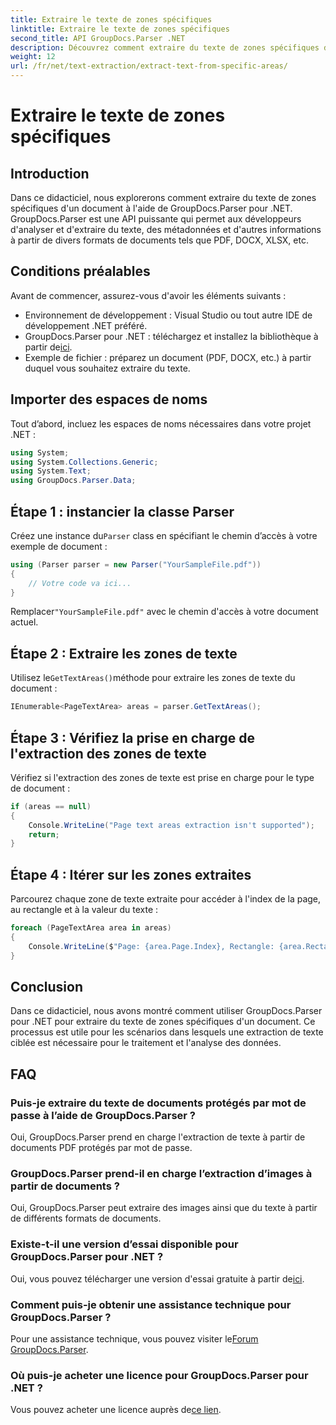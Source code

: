 ```yaml
---
title: Extraire le texte de zones spécifiques
linktitle: Extraire le texte de zones spécifiques
second_title: API GroupDocs.Parser .NET
description: Découvrez comment extraire du texte de zones spécifiques de documents à l'aide de GroupDocs.Parser pour .NET. Guide facile étape par étape.
weight: 12
url: /fr/net/text-extraction/extract-text-from-specific-areas/
---
```


# Extraire le texte de zones spécifiques

## Introduction
Dans ce didacticiel, nous explorerons comment extraire du texte de zones spécifiques d'un document à l'aide de GroupDocs.Parser pour .NET. GroupDocs.Parser est une API puissante qui permet aux développeurs d'analyser et d'extraire du texte, des métadonnées et d'autres informations à partir de divers formats de documents tels que PDF, DOCX, XLSX, etc.
## Conditions préalables
Avant de commencer, assurez-vous d'avoir les éléments suivants :
- Environnement de développement : Visual Studio ou tout autre IDE de développement .NET préféré.
-  GroupDocs.Parser pour .NET : téléchargez et installez la bibliothèque à partir de[ici](https://releases.groupdocs.com/parser/net/).
- Exemple de fichier : préparez un document (PDF, DOCX, etc.) à partir duquel vous souhaitez extraire du texte.

## Importer des espaces de noms
Tout d’abord, incluez les espaces de noms nécessaires dans votre projet .NET :
```csharp
using System;
using System.Collections.Generic;
using System.Text;
using GroupDocs.Parser.Data;
```
## Étape 1 : instancier la classe Parser
 Créez une instance du`Parser` class en spécifiant le chemin d’accès à votre exemple de document :
```csharp
using (Parser parser = new Parser("YourSampleFile.pdf"))
{
    // Votre code va ici...
}
```
 Remplacer`"YourSampleFile.pdf"` avec le chemin d'accès à votre document actuel.
## Étape 2 : Extraire les zones de texte
 Utilisez le`GetTextAreas()`méthode pour extraire les zones de texte du document :
```csharp
IEnumerable<PageTextArea> areas = parser.GetTextAreas();
```
## Étape 3 : Vérifiez la prise en charge de l'extraction des zones de texte
Vérifiez si l'extraction des zones de texte est prise en charge pour le type de document :
```csharp
if (areas == null)
{
    Console.WriteLine("Page text areas extraction isn't supported");
    return;
}
```
## Étape 4 : Itérer sur les zones extraites
Parcourez chaque zone de texte extraite pour accéder à l'index de la page, au rectangle et à la valeur du texte :
```csharp
foreach (PageTextArea area in areas)
{
    Console.WriteLine($"Page: {area.Page.Index}, Rectangle: {area.Rectangle}, Text: {area.Text}");
}
```

## Conclusion
Dans ce didacticiel, nous avons montré comment utiliser GroupDocs.Parser pour .NET pour extraire du texte de zones spécifiques d'un document. Ce processus est utile pour les scénarios dans lesquels une extraction de texte ciblée est nécessaire pour le traitement et l'analyse des données.

## FAQ
### Puis-je extraire du texte de documents protégés par mot de passe à l’aide de GroupDocs.Parser ?
Oui, GroupDocs.Parser prend en charge l'extraction de texte à partir de documents PDF protégés par mot de passe.
### GroupDocs.Parser prend-il en charge l’extraction d’images à partir de documents ?
Oui, GroupDocs.Parser peut extraire des images ainsi que du texte à partir de différents formats de documents.
### Existe-t-il une version d’essai disponible pour GroupDocs.Parser pour .NET ?
 Oui, vous pouvez télécharger une version d'essai gratuite à partir de[ici](https://releases.groupdocs.com/).
### Comment puis-je obtenir une assistance technique pour GroupDocs.Parser ?
 Pour une assistance technique, vous pouvez visiter le[Forum GroupDocs.Parser](https://forum.groupdocs.com/c/parser/17).
### Où puis-je acheter une licence pour GroupDocs.Parser pour .NET ?
 Vous pouvez acheter une licence auprès de[ce lien](https://purchase.groupdocs.com/buy).